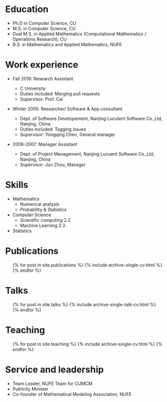 


Education
======
* Ph.D in Computer Science, CU
* M.S. in Computer Science, CU
* Dual M.S. in Applied Mathematics (Computational Mathematics / Operations Research), CU 
* B.S. in Mathematics and Applied Mathematics, NUFE

Work experience
======
* Fall 2019: Research Assistant
  * C University
  * Duties included: Merging pull requests
  * Supervisor: Prof. Cai

* Winter 2005: Researcher/ Software & App consultant
  * Dept. of Software Developement, Nanjing Luculent Software Co.,Ltd, Nanjing, China
  * Duties included: Tagging issues
  * Supervisor: Yongqing Chen, General manager
  
* 2006-2007: Manager Assistant
  * Dept. of Project Management, Nanjing Lucuent Software Co.,Ltd, Nanjing, China
  * Supervisor: Jun Zhou, Manager

  
Skills
======
* Mathematics 
  * Numerical analysis
  * Probability & Statistics
* Computer Science 
  * Scientific computing 2.2
  * Machine Learning 2.3
* Statistics

Publications
======
  <ul>{% for post in site.publications %}
    {% include archive-single-cv.html %}
  {% endfor %}</ul>
  
Talks
======
  <ul>{% for post in site.talks %}
    {% include archive-single-talk-cv.html %}
  {% endfor %}</ul>
  
Teaching
======
  <ul>{% for post in site.teaching %}
    {% include archive-single-cv.html %}
  {% endfor %}</ul>
  
Service and leadership
======
* Team Leader, NUFE Team for CUMCM
* Publicity Minister
* Co-founder of Mathematical Modeling Association, NUFE
